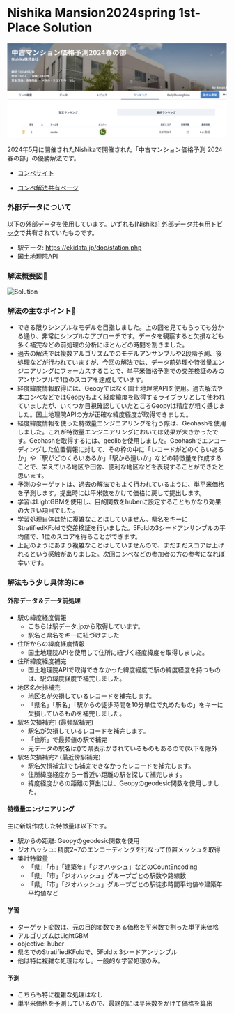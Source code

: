 # Nishika Mansion2024spring 1st-Place Solution

![thumbnail](thumbnail.png)

2024年5月に開催されたNishikaで開催された「中古マンション価格予測 2024春の部」の優勝解法です。

- [コンペサイト](https://competition.nishika.com/competitions/mansion_2024spring/summary)

- [コンペ解法共有ページ](https://competition.nishika.com/competitions/mansion_2024spring/topics/718)

### 外部データについて
以下の外部データを使用しています。いずれも[[Nishika] 外部データ共有用トピック](https://competition.nishika.com/competitions/mansion_2024spring/topics/703)で共有されていたものです。
- 駅データ: https://ekidata.jp/doc/station.php
- 国土地理院API

### 解法概要図🎃
![Solution](https://storage.googleapis.com/nishika-mansion-2024spring/Solution.png)

### 解法の主なポイント🚀
- できる限りシンプルなモデルを目指しました。上の図を見てもらっても分かる通り、非常にシンプルなアプローチです。データを観察すると欠損なども多く補完などの前処理の分析にほとんどの時間を割きました。
- 過去の解法では複数アルゴリズムでのモデルアンサンブルや2段階予測、後処理などが行われていますが、今回の解法では、データ前処理や特徴量エンジニアリングにフォーカスすることで、単平米価格予測での交差検証のみのアンサンブルで1位のスコアを達成しています。
- 経度緯度情報取得には、Geopyではなく国土地理院APIを使用。過去解法や本コンペなどではGeopyもよく経度緯度を取得するライブラリとして使われていましたが、いくつか目視確認していたところGeopyは精度が粗く感じました。国土地理院APIの方が正確な緯度経度が取得できました。
- 経度緯度情報を使った特徴量エンジニアリングを行う際は、Geohashを使用しました。これが特徴量エンジニアリングにおいては効果が大きかったです。Geohashを取得するには、geolibを使用しました。Geohashでエンコーディングした位置情報に対して、その枠の中に「レコードがどのくらいあるか」や「駅がどのくらいあるか」「駅から遠いか」などの特徴量を作成することで、栄えている地区や田舎、便利な地区などを表現することができたと思います。
- 予測のターゲットは、過去の解法でもよく行われているように、単平米価格を予測します。提出時には平米数をかけて価格に戻して提出します。
- 学習はLightGBMを使用し、目的関数をhuberに設定することもかなり効果の大きい項目でした。
- 学習処理自体は特に複雑なことはしていません。県名をキーにStratifiedKFoldで交差検証を行いました。5Foldの3シードアンサンブルの平均値で、1位のスコアを得ることができます。
- 上記のようにあまり複雑なことはしていませんので、まだまだスコアは上げれるという感触がありました。次回コンペなどの参加者の方の参考になれば幸いです。

### 解法もう少し具体的に🔥
#### 外部データ＆データ前処理
- 駅の緯度経度情報
    - こちらは駅データ.jpから取得しています。
    - 駅名と県名をキーに紐づけました
- 住所からの緯度経度情報
    - 国土地理院APIを使用して住所に紐づく経度緯度を取得しました。
- 住所緯度経度補完
    - 国土地理院APIで取得できなかった緯度経度で駅の緯度経度を持つものは、駅の緯度経度で補完しました。
- 地区名欠損補完
    - 地区名が欠損しているレコードを補完します。
    - 「県名」「駅名」「駅からの徒歩時間を10分単位で丸めたもの」をキーに欠損しているものを補完しました。
- 駅名欠損補完1 (最頻駅補完)
    - 駅名が欠損しているレコードを補完します。
    - 「住所」で最頻値の駅で補完
    - 元データの駅名は()で県表示がされているものもあるので(以下を除外
- 駅名欠損補完2 (最近傍駅補完)
    - 駅名欠損補完1でも補完できなかったレコードを補完します。
    - 住所緯度経度から一番近い距離の駅を探して補完します。
    - 緯度経度からの距離の算出には、Geopyのgeodesic関数を使用しました。
#### 特徴量エンジニアリング
主に新規作成した特徴量は以下です。
- 駅からの距離: Geopyのgeodesic関数を使用
- ジオハッシュ: 精度2~7のエンコーディングを行なって位置メッシュを取得
- 集計特徴量
    - 「県」「市」「建築年」「ジオハッシュ」などのCountEncoding
    - 「県」「市」「ジオハッシュ」グループごとの駅数や路線数
    - 「県」「市」「ジオハッシュ」グループごとの駅徒歩時間平均値や建築年平均値など
#### 学習
- ターゲット変数は、元の目的変数である価格を平米数で割った単平米価格
- アルゴリズムはLightGBM
- objective: huber
- 県名でのStratifiedKFoldで、5Fold x 3シードアンサンブル
- 他は特に複雑な処理はなし。一般的な学習処理のみ。
#### 予測
- こちらも特に複雑な処理はなし
- 単平米価格を予測しているので、最終的には平米数をかけて価格を算出
